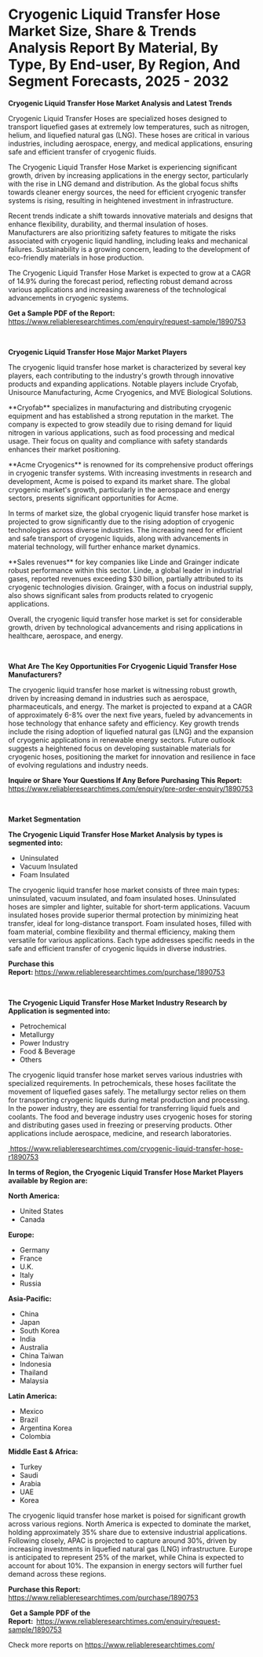 <p><h1>Cryogenic Liquid Transfer Hose Market Size, Share & Trends Analysis Report By Material, By Type, By End-user, By Region, And Segment Forecasts, 2025 - 2032</h1></p><p><strong>Cryogenic Liquid Transfer Hose Market Analysis and Latest Trends</strong></p>
<p><p>Cryogenic Liquid Transfer Hoses are specialized hoses designed to transport liquefied gases at extremely low temperatures, such as nitrogen, helium, and liquefied natural gas (LNG). These hoses are critical in various industries, including aerospace, energy, and medical applications, ensuring safe and efficient transfer of cryogenic fluids.</p><p>The Cryogenic Liquid Transfer Hose Market is experiencing significant growth, driven by increasing applications in the energy sector, particularly with the rise in LNG demand and distribution. As the global focus shifts towards cleaner energy sources, the need for efficient cryogenic transfer systems is rising, resulting in heightened investment in infrastructure.</p><p>Recent trends indicate a shift towards innovative materials and designs that enhance flexibility, durability, and thermal insulation of hoses. Manufacturers are also prioritizing safety features to mitigate the risks associated with cryogenic liquid handling, including leaks and mechanical failures. Sustainability is a growing concern, leading to the development of eco-friendly materials in hose production.</p><p>The Cryogenic Liquid Transfer Hose Market is expected to grow at a CAGR of 14.9% during the forecast period, reflecting robust demand across various applications and increasing awareness of the technological advancements in cryogenic systems.</p></p>
<p><strong>Get a Sample PDF of the Report:&nbsp;</strong> <a href="https://www.reliableresearchtimes.com/enquiry/request-sample/1890753?utm_campaign=2199&utm_medium=2&utm_source=Github&utm_content=ia&utm_term=22022025&utm_id=cryogenic-liquid-transfer-hose">https://www.reliableresearchtimes.com/enquiry/request-sample/1890753</a></p>
<p>&nbsp;</p>
<p><strong>Cryogenic Liquid Transfer Hose Major Market Players</strong></p>
<p><p>The cryogenic liquid transfer hose market is characterized by several key players, each contributing to the industry's growth through innovative products and expanding applications. Notable players include Cryofab, Unisource Manufacturing, Acme Cryogenics, and MVE Biological Solutions.</p><p>**Cryofab** specializes in manufacturing and distributing cryogenic equipment and has established a strong reputation in the market. The company is expected to grow steadily due to rising demand for liquid nitrogen in various applications, such as food processing and medical usage. Their focus on quality and compliance with safety standards enhances their market positioning.</p><p>**Acme Cryogenics** is renowned for its comprehensive product offerings in cryogenic transfer systems. With increasing investments in research and development, Acme is poised to expand its market share. The global cryogenic market's growth, particularly in the aerospace and energy sectors, presents significant opportunities for Acme.</p><p>In terms of market size, the global cryogenic liquid transfer hose market is projected to grow significantly due to the rising adoption of cryogenic technologies across diverse industries. The increasing need for efficient and safe transport of cryogenic liquids, along with advancements in material technology, will further enhance market dynamics.</p><p>**Sales revenues** for key companies like Linde and Grainger indicate robust performance within this sector. Linde, a global leader in industrial gases, reported revenues exceeding $30 billion, partially attributed to its cryogenic technologies division. Grainger, with a focus on industrial supply, also shows significant sales from products related to cryogenic applications.</p><p>Overall, the cryogenic liquid transfer hose market is set for considerable growth, driven by technological advancements and rising applications in healthcare, aerospace, and energy.</p></p>
<p>&nbsp;</p>
<p><strong>What Are The Key Opportunities For Cryogenic Liquid Transfer Hose Manufacturers?</strong></p>
<p><p>The cryogenic liquid transfer hose market is witnessing robust growth, driven by increasing demand in industries such as aerospace, pharmaceuticals, and energy. The market is projected to expand at a CAGR of approximately 6-8% over the next five years, fueled by advancements in hose technology that enhance safety and efficiency. Key growth trends include the rising adoption of liquefied natural gas (LNG) and the expansion of cryogenic applications in renewable energy sectors. Future outlook suggests a heightened focus on developing sustainable materials for cryogenic hoses, positioning the market for innovation and resilience in face of evolving regulations and industry needs.</p></p>
<p><strong>Inquire or Share Your Questions If Any Before Purchasing This Report:</strong> <a href="https://www.reliableresearchtimes.com/enquiry/pre-order-enquiry/1890753?utm_campaign=2199&utm_medium=2&utm_source=Github&utm_content=ia&utm_term=22022025&utm_id=cryogenic-liquid-transfer-hose">https://www.reliableresearchtimes.com/enquiry/pre-order-enquiry/1890753</a></p>
<p>&nbsp;</p>
<p><strong>Market Segmentation</strong></p>
<p><strong>The Cryogenic Liquid Transfer Hose Market Analysis by types is segmented into:</strong></p>
<p><ul><li>Uninsulated</li><li>Vacuum Insulated</li><li>Foam Insulated</li></ul></p>
<p><p>The cryogenic liquid transfer hose market consists of three main types: uninsulated, vacuum insulated, and foam insulated hoses. Uninsulated hoses are simpler and lighter, suitable for short-term applications. Vacuum insulated hoses provide superior thermal protection by minimizing heat transfer, ideal for long-distance transport. Foam insulated hoses, filled with foam material, combine flexibility and thermal efficiency, making them versatile for various applications. Each type addresses specific needs in the safe and efficient transfer of cryogenic liquids in diverse industries.</p></p>
<p><strong>Purchase this Report:&nbsp;</strong><a href="https://www.reliableresearchtimes.com/purchase/1890753?utm_campaign=2199&utm_medium=2&utm_source=Github&utm_content=ia&utm_term=22022025&utm_id=cryogenic-liquid-transfer-hose">https://www.reliableresearchtimes.com/purchase/1890753</a></p>
<p>&nbsp;</p>
<p><strong>The Cryogenic Liquid Transfer Hose Market Industry Research by Application is segmented into:</strong></p>
<p><ul><li>Petrochemical</li><li>Metallurgy</li><li>Power Industry</li><li>Food & Beverage</li><li>Others</li></ul></p>
<p><p>The cryogenic liquid transfer hose market serves various industries with specialized requirements. In petrochemicals, these hoses facilitate the movement of liquefied gases safely. The metallurgy sector relies on them for transporting cryogenic liquids during metal production and processing. In the power industry, they are essential for transferring liquid fuels and coolants. The food and beverage industry uses cryogenic hoses for storing and distributing gases used in freezing or preserving products. Other applications include aerospace, medicine, and research laboratories.</p></p>
<p><a href="https://www.reliableresearchtimes.com/cryogenic-liquid-transfer-hose-r1890753?utm_campaign=2199&utm_medium=2&utm_source=Github&utm_content=ia&utm_term=22022025&utm_id=cryogenic-liquid-transfer-hose">&nbsp;https://www.reliableresearchtimes.com/cryogenic-liquid-transfer-hose-r1890753</a></p>
<p><strong>In terms of Region, the Cryogenic Liquid Transfer Hose Market Players available by Region are:</strong></p>
<p>
    <p> <strong> North America: </strong>
        <ul>
            <li>United States</li>
            <li>Canada</li>
        </ul>
        </p> 
    <p> <strong> Europe: </strong>
        <ul>
            <li>Germany</li>
            <li>France</li>
            <li>U.K.</li>
            <li>Italy</li>
            <li>Russia</li>
        </ul>
        </p> 
    <p> <strong> Asia-Pacific: </strong>
        <ul>
            <li>China</li>
            <li>Japan</li>
            <li>South Korea</li>
            <li>India</li>
            <li>Australia</li>
            <li>China Taiwan</li>
            <li>Indonesia</li>
            <li>Thailand</li>
            <li>Malaysia</li>
        </ul>
        </p> 
    <p> <strong> Latin America: </strong>
        <ul>
            <li>Mexico</li>
            <li>Brazil</li>
            <li>Argentina Korea</li>
            <li>Colombia</li>
        </ul>
        </p> 
    <p> <strong> Middle East & Africa: </strong>
        <ul>
            <li>Turkey</li>
            <li>Saudi</li>
            <li>Arabia</li>
            <li>UAE</li>
            <li>Korea</li>
        </ul>
    </p>
    </p>
<p><p>The cryogenic liquid transfer hose market is poised for significant growth across various regions. North America is expected to dominate the market, holding approximately 35% share due to extensive industrial applications. Following closely, APAC is projected to capture around 30%, driven by increasing investments in liquefied natural gas (LNG) infrastructure. Europe is anticipated to represent 25% of the market, while China is expected to account for about 10%. The expansion in energy sectors will further fuel demand across these regions.</p></p>
<p><strong>Purchase this Report: </strong><a href="https://www.reliableresearchtimes.com/purchase/1890753?utm_campaign=2199&utm_medium=2&utm_source=Github&utm_content=ia&utm_term=22022025&utm_id=cryogenic-liquid-transfer-hose">https://www.reliableresearchtimes.com/purchase/1890753</a></p>
<p>&nbsp;<strong>Get a Sample PDF of the Report:&nbsp;&nbsp;</strong><a href="https://www.reliableresearchtimes.com/enquiry/request-sample/1890753?utm_campaign=2199&utm_medium=2&utm_source=Github&utm_content=ia&utm_term=22022025&utm_id=cryogenic-liquid-transfer-hose">https://www.reliableresearchtimes.com/enquiry/request-sample/1890753</a></p>
<p><strong></strong></p>
<p>Check more reports on <a href="https://www.reliableresearchtimes.com/?utm_campaign=2199&utm_medium=2&utm_source=Github&utm_content=ia&utm_term=22022025&utm_id=cryogenic-liquid-transfer-hose">https://www.reliableresearchtimes.com/</a></p>